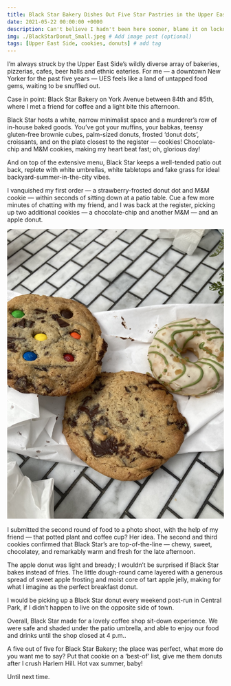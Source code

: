 ```yaml
---
title: Black Star Bakery Dishes Out Five Star Pastries in the Upper East Side
date: 2021-05-22 00:00:00 +0000
description: Can't believe I hadn't been here sooner, blame it on lockdown....
img: ./BlackStarDonut_Small.jpeg # Add image post (optional)
tags: [Upper East Side, cookies, donuts] # add tag
---
```


I’m always struck by the Upper East Side’s wildly diverse array of bakeries, pizzerias, cafes, beer halls and ethnic eateries. For me — a downtown New Yorker for the past five years — UES feels like a land of untapped food gems, waiting to be snuffled out.

Case in point: Black Star Bakery on York Avenue between 84th and 85th, where I met a friend for coffee and a light bite this afternoon.

Black Star hosts a white, narrow minimalist space and a murderer’s row of in-house baked goods. You’ve got your muffins, your babkas, teensy gluten-free brownie cubes, palm-sized donuts, frosted ‘donut dots’, croissants, and on the plate closest to the register — cookies! Chocolate-chip and M&M cookies, making my heart beat fast; oh, glorious day!

And on top of the extensive menu, Black Star keeps a well-tended patio out back, replete with white umbrellas, white tabletops and fake grass for ideal backyard-summer-in-the-city vibes.

I vanquished my first order — a strawberry-frosted donut dot and M&M cookie — within seconds of sitting down at a patio table. Cue a few more minutes of chatting with my friend, and I was back at the register, picking up two additional cookies — a chocolate-chip and another M&M — and an apple donut.

<div class="Image__Small">
  <img src="./BlackStarCookies_Small.jpeg" alt="alt text for small image" />
</div>



I submitted the second round of food to a photo shoot, with the help of my friend — that potted plant and coffee cup? Her idea. The second and third cookies confirmed that Black Star’s are top-of-the-line — chewy, sweet, chocolatey, and remarkably warm and fresh for the late afternoon.

The apple donut was light and bready; I wouldn’t be surprised if Black Star bakes instead of fries. The little dough-round came layered with a generous spread of sweet apple frosting and moist core of tart apple jelly, making for what I imagine as the perfect breakfast donut.

I would be picking up a Black Star donut every weekend post-run in Central Park, if I didn’t happen to live on the opposite side of town.

Overall, Black Star made for a lovely coffee shop sit-down experience. We were safe and shaded under the patio umbrella, and able to enjoy our food and drinks until the shop closed at 4 p.m..

A five out of five for Black Star Bakery; the place was perfect, what more do you want me to say? Put that cookie on a ‘best-of’ list, give me them donuts after I crush Harlem Hill. Hot vax summer, baby!

Until next time.